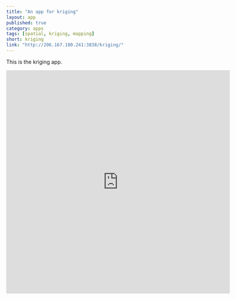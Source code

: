 ```yaml
---
title: "An app for kriging"
layout: app
published: true
category: apps
tags: [spatial, kriging, mapping]
short: kriging
link: "http://206.167.180.241:3838/kriging/"
---
```


This is the kriging app.

<div class="iframe_container">
  <iframe width="600" height="600" src="http://206.167.180.241:3838/kriging/" frameborder="0" scrolling="auto" allowfullscreen></iframe>
</div>
